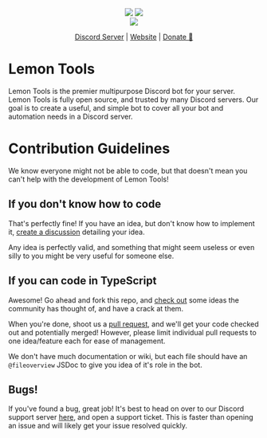 <div align="center">
  <img src="https://i.imgur.com/x8CCQmk.png" />
  <a href="https://top.gg/bot/896309687136436234">
    <img src="https://top.gg/api/widget/896309687136436234.svg" />
  </a>
  <br>
  <a href="https://ko-fi.com/B0B2AAOTI">
    <img src="https://ko-fi.com/img/githubbutton_sm.svg" />
  </a>
  <br>

[Discord Server](https://discord.gg/Xn3wcwHnZg) | [Website](https://compositr.dev/lemontools) | [Donate 💛](https://ko-fi.com/B0B2AAOTI)

</div>

# Lemon Tools

Lemon Tools is the premier multipurpose Discord bot for your server. Lemon Tools is fully open source, and trusted by many Discord servers. Our goal is to create a useful, and simple bot to cover all your bot and automation needs in a Discord server.

# Contribution Guidelines

We know everyone might not be able to code, but that doesn't mean you can't help with the development of Lemon Tools!

## If you don't know how to code

That's perfectly fine! If you have an idea, but don't know how to implement it, [create a discussion](https://github.com/Compositr/lemontools/discussions/new?category=ideas) detailing your idea.

Any idea is perfectly valid, and something that might seem useless or even silly to you might be very useful for someone else.

## If you can code in TypeScript

Awesome! Go ahead and fork this repo, and [check out](https://github.com/Compositr/lemontools/discussions/categories/ideas) some ideas the community has thought of, and have a crack at them.

When you're done, shoot us a [pull request](https://github.com/Compositr/lemontools/compare), and we'll get your code checked out and potentially merged! However, please limit individual pull requests to one idea/feature each for ease of management.

We don't have much documentation or wiki, but each file should have an `@fileoverview` JSDoc to give you idea of it's role in the bot.

## Bugs!

If you've found a bug, great job! It's best to head on over to our Discord support server [here](https://discord.gg/Xn3wcwHnZg), and open a support ticket. This is faster than opening an issue and will likely get your issue resolved quickly.
